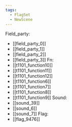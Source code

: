 ```yaml
---
tags:
  - FlagSet
  - NewScene
---
```

Field_party:
- [[field_party_0]]
- [[field_party_1]]
- [[field_party_2]]
- [[field_party_3]]
Fn:
- [[t1101_function10]]
- [[t1101_function11]]
- [[t1101_function12]]
- [[t1101_function6]]
- [[t1101_function7]]
- [[t1101_function8]]
- [[t1101_function9]]
Sound:
- [[sound_39]]
- [[sound_6]]
- [[sound_7]]
Flag:
- [[flag_9476]]
